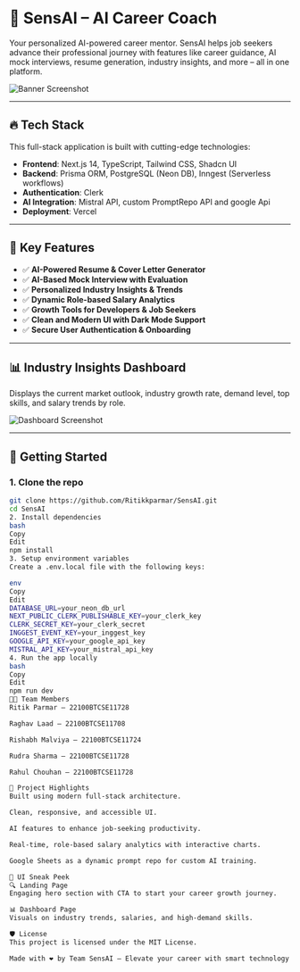 # 🌟 SensAI – AI Career Coach

Your personalized AI-powered career mentor. SensAI helps job seekers advance their professional journey with features like career guidance, AI mock interviews, resume generation, industry insights, and more – all in one platform.

![Banner Screenshot](./fb844791-5113-4460-b716-82cd47d9ccce.png)

---

## 🔥 Tech Stack

This full-stack application is built with cutting-edge technologies:

- **Frontend**: Next.js 14, TypeScript, Tailwind CSS, Shadcn UI  
- **Backend**: Prisma ORM, PostgreSQL (Neon DB), Inngest (Serverless workflows)  
- **Authentication**: Clerk  
- **AI Integration**: Mistral API, custom PromptRepo API and google Api  
- **Deployment**: Vercel  

---

## 🎯 Key Features

- ✅ **AI-Powered Resume & Cover Letter Generator**
- ✅ **AI-Based Mock Interview with Evaluation**
- ✅ **Personalized Industry Insights & Trends**
- ✅ **Dynamic Role-based Salary Analytics**
- ✅ **Growth Tools for Developers & Job Seekers**
- ✅ **Clean and Modern UI with Dark Mode Support**
- ✅ **Secure User Authentication & Onboarding**

---

## 📊 Industry Insights Dashboard

Displays the current market outlook, industry growth rate, demand level, top skills, and salary trends by role.

![Dashboard Screenshot](./a42c848a-fa00-4a3d-9a67-be75382e44ce.png)

---

## 🚀 Getting Started

### 1. Clone the repo
```bash
git clone https://github.com/Ritikkparmar/SensAI.git
cd SensAI
2. Install dependencies
bash
Copy
Edit
npm install
3. Setup environment variables
Create a .env.local file with the following keys:

env
Copy
Edit
DATABASE_URL=your_neon_db_url
NEXT_PUBLIC_CLERK_PUBLISHABLE_KEY=your_clerk_key
CLERK_SECRET_KEY=your_clerk_secret
INGGEST_EVENT_KEY=your_inggest_key
GOOGLE_API_KEY=your_google_api_key
MISTRAL_API_KEY=your_mistral_api_key
4. Run the app locally
bash
Copy
Edit
npm run dev
👨‍💻 Team Members
Ritik Parmar – 22100BTCSE11728

Raghav Laad – 22100BTCSE11708

Rishabh Malviya – 22100BTCSE11724

Rudra Sharma – 22100BTCSE11728

Rahul Chouhan – 22100BTCSE11728

📌 Project Highlights
Built using modern full-stack architecture.

Clean, responsive, and accessible UI.

AI features to enhance job-seeking productivity.

Real-time, role-based salary analytics with interactive charts.

Google Sheets as a dynamic prompt repo for custom AI training.

📸 UI Sneak Peek
🔍 Landing Page
Engaging hero section with CTA to start your career growth journey.

📊 Dashboard Page
Visuals on industry trends, salaries, and high-demand skills.

🛡️ License
This project is licensed under the MIT License.

Made with ❤️ by Team SensAI – Elevate your career with smart technology